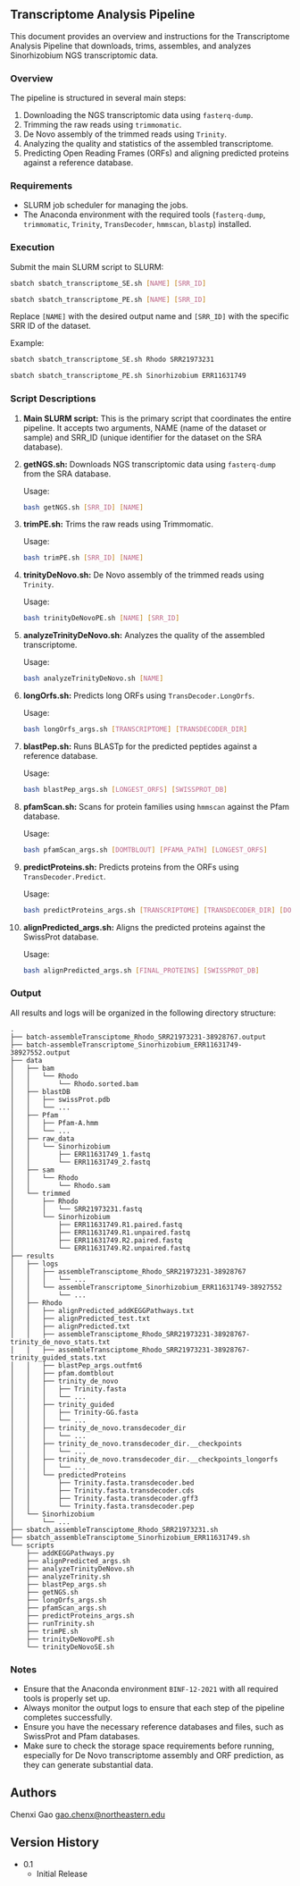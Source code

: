 ## Transcriptome Analysis Pipeline

This document provides an overview and instructions for the Transcriptome Analysis Pipeline that downloads, trims, assembles, and analyzes Sinorhizobium NGS transcriptomic data.

### Overview

The pipeline is structured in several main steps:
1. Downloading the NGS transcriptomic data using `fasterq-dump`.
2. Trimming the raw reads using `trimmomatic`.
3. De Novo assembly of the trimmed reads using `Trinity`.
4. Analyzing the quality and statistics of the assembled transcriptome.
5. Predicting Open Reading Frames (ORFs) and aligning predicted proteins against a reference database.

### Requirements

- SLURM job scheduler for managing the jobs.
- The Anaconda environment with the required tools (`fasterq-dump`, `trimmomatic`, `Trinity`, `TransDecoder`, `hmmscan`, `blastp`) installed.

### Execution

Submit the main SLURM script to SLURM:

```bash
sbatch sbatch_transcriptome_SE.sh [NAME] [SRR_ID]
```
```bash
sbatch sbatch_transcriptome_PE.sh [NAME] [SRR_ID]
```

Replace `[NAME]` with the desired output name and `[SRR_ID]` with the specific SRR ID of the dataset.

Example:
```bash
sbatch sbatch_transcriptome_SE.sh Rhodo SRR21973231
```
```bash
sbatch sbatch_transcriptome_PE.sh Sinorhizobium ERR11631749
```

### Script Descriptions

1. **Main SLURM script:** This is the primary script that coordinates the entire pipeline. It accepts two arguments, NAME (name of the dataset or sample) and SRR_ID (unique identifier for the dataset on the SRA database).

2. **getNGS.sh:** Downloads NGS transcriptomic data using `fasterq-dump` from the SRA database.

   Usage:
   ```bash
   bash getNGS.sh [SRR_ID] [NAME]
   ```

3. **trimPE.sh:** Trims the raw reads using Trimmomatic.

   Usage:
   ```bash
   bash trimPE.sh [SRR_ID] [NAME]
   ```

4. **trinityDeNovo.sh:** De Novo assembly of the trimmed reads using `Trinity`.

   Usage:
   ```bash
   bash trinityDeNovoPE.sh [NAME] [SRR_ID]
   ```

5. **analyzeTrinityDeNovo.sh:** Analyzes the quality of the assembled transcriptome.

   Usage:
   ```bash
   bash analyzeTrinityDeNovo.sh [NAME]
   ```

6. **longOrfs.sh:** Predicts long ORFs using `TransDecoder.LongOrfs`.

   Usage:
   ```bash
   bash longOrfs_args.sh [TRANSCRIPTOME] [TRANSDECODER_DIR]
   ```

7. **blastPep.sh:** Runs BLASTp for the predicted peptides against a reference database.

   Usage:
   ```bash
   bash blastPep_args.sh [LONGEST_ORFS] [SWISSPROT_DB]
   ```

8. **pfamScan.sh:** Scans for protein families using `hmmscan` against the Pfam database.

   Usage:
   ```bash
   bash pfamScan_args.sh [DOMTBLOUT] [PFAMA_PATH] [LONGEST_ORFS]
   ```

9. **predictProteins.sh:** Predicts proteins from the ORFs using `TransDecoder.Predict`.

   Usage:
   ```bash
   bash predictProteins_args.sh [TRANSCRIPTOME] [TRANSDECODER_DIR] [DOMTBLOUT] [OUTFMT]
   ```

10. **alignPredicted_args.sh:** Aligns the predicted proteins against the SwissProt database.

    Usage:
    ```bash
    bash alignPredicted_args.sh [FINAL_PROTEINS] [SWISSPROT_DB]
    ```

### Output

All results and logs will be organized in the following directory structure:

```
.
├── batch-assembleTransciptome_Rhodo_SRR21973231-38928767.output
├── batch-assembleTranscriptome_Sinorhizobium_ERR11631749-38927552.output
├── data
│   ├── bam
│   │   └── Rhodo
│   │       └── Rhodo.sorted.bam
│   ├── blastDB
│   │   ├── swissProt.pdb
│   │   └── ...
│   ├── Pfam
│   │   ├── Pfam-A.hmm
│   │   └── ...
│   ├── raw_data
│   │   └── Sinorhizobium
│   │       ├── ERR11631749_1.fastq
│   │       └── ERR11631749_2.fastq
│   ├── sam
│   │   └── Rhodo
│   │       └── Rhodo.sam
│   └── trimmed
│       ├── Rhodo
│       │   └── SRR21973231.fastq
│       └── Sinorhizobium
│           ├── ERR11631749.R1.paired.fastq
│           ├── ERR11631749.R1.unpaired.fastq
│           ├── ERR11631749.R2.paired.fastq
│           └── ERR11631749.R2.unpaired.fastq
├── results
│   ├── logs
│   │   ├── assembleTransciptome_Rhodo_SRR21973231-38928767
│   │   │   └── ...
│   │   └── assembleTranscriptome_Sinorhizobium_ERR11631749-38927552
│   │       └── ...
│   ├── Rhodo
│   │   ├── alignPredicted_addKEGGPathways.txt
│   │   ├── alignPredicted_test.txt
│   │   ├── alignPredicted.txt
│   │   ├── assembleTransciptome_Rhodo_SRR21973231-38928767-trinity_de_novo_stats.txt
│   │   ├── assembleTransciptome_Rhodo_SRR21973231-38928767-trinity_guided_stats.txt
│   │   ├── blastPep_args.outfmt6
│   │   ├── pfam.domtblout
│   │   ├── trinity_de_novo
│   │   │   ├── Trinity.fasta
│   │   │   └── ...
│   │   ├── trinity_guided
│   │   │   ├── Trinity-GG.fasta
│   │   │   └── ...
│   │   ├── trinity_de_novo.transdecoder_dir
│   │   │   └── ...
│   │   ├── trinity_de_novo.transdecoder_dir.__checkpoints
│   │   │   └── ...
│   │   ├── trinity_de_novo.transdecoder_dir.__checkpoints_longorfs
│   │   │   └── ...
│   │   └── predictedProteins
│   │       ├── Trinity.fasta.transdecoder.bed
│   │       ├── Trinity.fasta.transdecoder.cds
│   │       ├── Trinity.fasta.transdecoder.gff3
│   │       └── Trinity.fasta.transdecoder.pep
│   └── Sinorhizobium
│       └── ...
├── sbatch_assembleTransciptome_Rhodo_SRR21973231.sh
├── sbatch_assembleTransciptome_Sinorhizobium_ERR11631749.sh
└── scripts
    ├── addKEGGPathways.py
    ├── alignPredicted_args.sh
    ├── analyzeTrinityDeNovo.sh
    ├── analyzeTrinity.sh
    ├── blastPep_args.sh
    ├── getNGS.sh
    ├── longOrfs_args.sh
    ├── pfamScan_args.sh
    ├── predictProteins_args.sh
    ├── runTrinity.sh
    ├── trimPE.sh
    ├── trinityDeNovoPE.sh
    └── trinityDeNovoSE.sh
```

### Notes

- Ensure that the Anaconda environment `BINF-12-2021` with all required tools is properly set up.
- Always monitor the output logs to ensure that each step of the pipeline completes successfully.
- Ensure you have the necessary reference databases and files, such as SwissProt and Pfam databases.
- Make sure to check the storage space requirements before running, especially for De Novo transcriptome assembly and ORF prediction, as they can generate substantial data.

## Authors

Chenxi Gao
gao.chenx@northeastern.edu

## Version History

* 0.1
    * Initial Release
